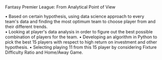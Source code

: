 Fantasy Premier League: From Analytical Point of View 

• Based on certain hypothesis, using data science approach to every team's data and finding the most optimum team to choose player from and their different trends. <br>
• Looking at player's data analysis in order to figure out the best possible combination of players for the team. 
• Developing an algorithm in Python to pick the best 15 players with respect to high return on investment and other hypothesis.
• Selecting playing 11 from this 15 player by considering Fixture Difficulty Ratio and Home/Away Game.
